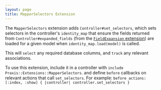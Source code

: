 ```yaml
---
layout: page
title: MapperSelectors Extension
---
```


The `MapperSelectors` extension adds `Controller#set_selectors`, which sets selectors in the controller's `identity_map` that ensure the fields returned from `Controller#expanded_fields` (from the [`FieldExpansion` extension](./field_expansion)) are loaded for a given model when `identity_map.load(model)` is called.

This will `select` any required database columns, and `track` any relevant associations.

To use this extension, include it in a controller with `include Praxis::Extensions::MapperSelectors`. and define `before` callbacks on relevant actions that call `set_selectors`. For example: `before actions: [:index, :show] { |controller| controller.set_selectors }`
